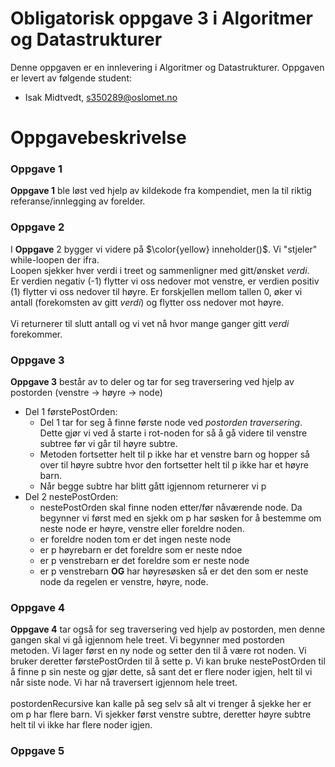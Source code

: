 # Obligatorisk oppgave 3 i Algoritmer og Datastrukturer

Denne oppgaven er en innlevering i Algoritmer og Datastrukturer. 
Oppgaven er levert av følgende student:
* Isak Midtvedt, s350289@oslomet.no


# Oppgavebeskrivelse

### Oppgave 1
**Oppgave 1** ble løst ved hjelp av kildekode fra kompendiet, men la til riktig referanse/innlegging av forelder.

### Oppgave 2
I **Oppgave** 2 bygger vi videre på $\color{yellow} inneholder()$. Vi "stjeler" while-loopen der ifra. \
Loopen sjekker hver verdi i treet og sammenligner med gitt/ønsket *verdi*.\
Er verdien negativ (-1) flytter vi oss nedover mot venstre, er verdien positiv (1) flytter vi oss nedover til høyre.
Er forskjellen mellom tallen 0, øker vi antall (forekomsten av gitt *verdi*) og flytter oss nedover mot høyre.\
\
Vi returnerer til slutt antall og vi vet nå hvor mange ganger gitt *verdi* forekommer.

### Oppgave 3
**Oppgave 3** består av to deler og tar for seg traversering ved hjelp av postorden (venstre $\rightarrow$ høyre $\rightarrow$ node)
- Del 1 førstePostOrden:
  - Del 1 tar for seg å finne første node ved *postorden traversering*. Dette gjør vi ved å starte i rot-noden for så å gå videre til venstre subtree før vi går til høyre subtre.
  - Metoden fortsetter helt til p ikke har et venstre barn og hopper så over til høyre subtre hvor den fortsetter helt til p ikke har et høyre barn.
  - Når begge subtre har blitt gått igjennom returnerer vi p
- Del 2 nestePostOrden:
  - nestePostOrden skal finne noden etter/før nåværende node. Da begynner vi først med en sjekk om p har søsken for å bestemme om neste node er høyre, venstre eller foreldre noden.
  - er foreldre noden tom er det ingen neste node
  - er p høyrebarn er det foreldre som er neste ndoe
  - er p venstrebarn er det foreldre som er neste node
  - er p venstrebarn **OG** har høyresøsken så er det den som er neste node da regelen er venstre, høyre, node.

### Oppgave 4
**Oppgave 4** tar også for seg traversering ved hjelp av postorden, men denne gangen skal vi gå igjennom hele treet. Vi begynner med postorden metoden.
Vi lager først en ny node og setter den til å være rot noden. Vi bruker deretter førstePostOrden til å sette p. Vi kan bruke nestePostOrden til å finne p sin neste og gjør dette, så sant det er flere noder igjen, helt til vi når siste node. Vi har nå traversert igjennom hele treet.\
\
postordenRecursive kan kalle på seg selv så alt vi trenger å sjekke her er om p har flere barn. Vi sjekker først venstre subtre, deretter høyre subtre helt til vi ikke har flere noder igjen.

### Oppgave 5